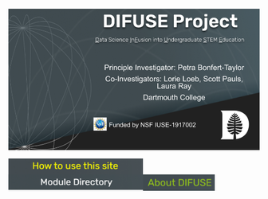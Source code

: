 ![DIFUSE Project at Dartmouth College. Funded by NSF IUSE1917002](https://github.com/difuse-dartmouth/.github/blob/362f6cb322fbde369a0a806404b6359095cce303/profile/DIFUSE%20splash.png)

<a href="https://github.com/difuse-dartmouth/.github/blob/cdeec8012b276faaa8a1a9856812da57da6cae6f/profile/howto.md"><img src="profile/images/how_to_button_yellow.png" alt="How to use this collection" align="left" style="width:270px"></a>
<a href="https://github.com/difuse-dartmouth/.github/blob/eff25eac26a93400d36a64fc4b615d3210f1f0b0/profile/module-directory.md"><img src="profile/images/directory-button.png" alt="Module Directory" align="left" style="width:270px"></a>
<a href="https://github.com/difuse-dartmouth/.github/blob/7aa11ea1098e1ed8d1af314a21ec589602a3f640/profile/about_difuse.md"><img src="profile/images/about-difuse.png" alt="About DIFUSE" align="left" style="width:144px"></a>

<!--
**Here are some ideas to get you started:**

🙋‍♀️ A short introduction - what is your organization all about?
🌈 Contribution guidelines - how can the community get involved?
👩‍💻 Useful resources - where can the community find your docs? Is there anything else the community should know?
🍿 Fun facts - what does your team eat for breakfast?
🧙 Remember, you can do mighty things with the power of [Markdown](https://docs.github.com/github/writing-on-github/getting-started-with-writing-and-formatting-on-github/basic-writing-and-formatting-syntax)
-->
